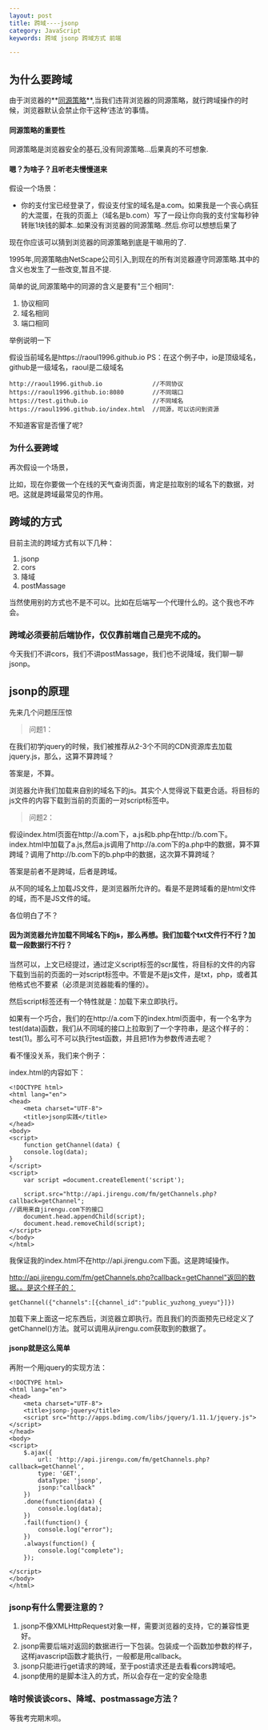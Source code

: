 ```yaml
---
layout: post
title: 跨域----jsonp
category: JavaScript
keywords: 跨域 jsonp 跨域方式 前端 

---
```


## 为什么要跨域

由于浏览器的**[同源策略](https://developer.mozilla.org/zh-CN/docs/Web/Security/Same-origin_policy)**,当我们违背浏览器的同源策略，就行跨域操作的时候，浏览器默认会禁止你干这种‘违法’的事情。

#### 同源策略的重要性

同源策略是浏览器安全的基石,没有同源策略...后果真的不可想象.

#### 嗯？为啥子？且听老夫慢慢道来

假设一个场景：

- 你的支付宝已经登录了，假设支付宝的域名是a.com。如果我是一个丧心病狂的大混蛋，在我的页面上（域名是b.com）写了一段让你向我的支付宝每秒钟转账1块钱的脚本..如果没有浏览器的同源策略..然后.你可以想想后果了

现在你应该可以猜到浏览器的同源策略到底是干嘛用的了.

1995年,同源策略由NetScape公司引入,到现在的所有浏览器遵守同源策略.其中的含义也发生了一些改变,暂且不提.

简单的说,同源策略中的同源的含义是要有"三个相同":

1. 协议相同
2. 域名相同
3. 端口相同

举例说明一下

假设当前域名是https://raoul1996.github.io
PS：在这个例子中，io是顶级域名，github是一级域名，raoul是二级域名

    http://raoul1996.github.io              //不同协议
    https://raoul1996.github.io:8080        //不同端口
    https://test.github.io                  //不同域名
    https://raoul1996.github.io/index.html  //同源，可以访问到资源

不知道客官是否懂了呢?

### 为什么要跨域
    
再次假设一个场景，

比如，现在你要做一个在线的天气查询页面，肯定是拉取别的域名下的数据，对吧。这就是跨域最常见的作用。

## 跨域的方式

目前主流的跨域方式有以下几种：

1. jsonp
2. cors
3. 降域
4. postMassage

当然使用别的方式也不是不可以。比如在后端写一个代理什么的。这个我也不咋会。

### 跨域必须要前后端协作，仅仅靠前端自己是完不成的。

今天我们不讲cors，我们不讲postMassage，我们也不说降域，我们聊一聊jsonp。

## jsonp的原理

先来几个问题压压惊

>问题1：

在我们初学jquery的时候，我们被推荐从2-3个不同的CDN资源库去加载jquery.js，那么，这算不算跨域？

答案是，不算。

浏览器允许我们加载来自别的域名下的js。其实个人觉得说下载更合适。将目标的js文件的内容下载到当前的页面的一对script标签中。

>问题2：

假设index.html页面在http://a.com下，a.js和b.php在http://b.com下。index.html中加载了a.js,然后a.js调用了http://a.com下的a.php中的数据，算不算跨域？调用了http://b.com下的b.php中的数据，这次算不算跨域？

答案是前者不是跨域，后者是跨域。

从不同的域名上加载JS文件，是浏览器所允许的。看是不是跨域看的是html文件的域，而不是JS文件的域。

各位明白了不？

#### 因为浏览器允许加载不同域名下的js，那么再想。我们加载个txt文件行不行？加载一段数据行不行？

当然可以，上文已经提过，通过定义script标签的scr属性，将目标的文件的内容下载到当前的页面的一对script标签中。不管是不是js文件，是txt，php，或者其他格式也不要紧（必须是浏览器能看的懂的）。

然后script标签还有一个特性就是：加载下来立即执行。

如果有一个巧合，我们的在http://a.com下的index.html页面中，有一个名字为test(data)函数，我们从不同域的接口上拉取到了一个字符串，是这个样子的：test(1)。那么可不可以执行test函数，并且把1作为参数传进去呢？

看不懂没关系，我们来个例子：

index.html的内容如下：

	<!DOCTYPE html>
	<html lang="en">
	<head>
    	<meta charset="UTF-8">
    	<title>jsonp实践</title>
	</head>
	<body>
	<script>
		function getChannel(data) {
    	console.log(data);
	}
	</script>
	<script>
    	var script =document.createElement('script');

    	script.src="http://api.jirengu.com/fm/getChannels.php?callback=getChannel";
	//调用来自jirengu.com下的接口
    	document.head.appendChild(script);
    	document.head.removeChild(script);
	</script>
	</body>
	</html>

我保证我的index.html不在http://api.jirengu.com下面。这是跨域操作。

http://api.jirengu.com/fm/getChannels.php?callback=getChannel"返回的数据。。是这个样子的：

	getChannel({"channels":[{channel_id":"public_yuzhong_yueyu"}]})

加载下来上面这一坨东西后，浏览器立即执行。而且我们的页面预先已经定义了getChannel()方法。就可以调用从jirengu.com获取到的数据了。

#### jsonp就是这么简单

再附一个用jquery的实现方法：

	<!DOCTYPE html>
	<html lang="en">
	<head>
    	<meta charset="UTF-8">
    	<title>jsonp-jquery</title>
    	<script src="http://apps.bdimg.com/libs/jquery/1.11.1/jquery.js"></script>
	</head>
	<body>
	<script>
    	$.ajax({
    		url: 'http://api.jirengu.com/fm/getChannels.php?callback=getChannel',
    		type: 'GET',
    		dataType: 'jsonp',
    		jsonp:"callback"
    	})
    	.done(function(data) {
    		console.log(data);
    	})
    	.fail(function() {
    		console.log("error");
    	})
    	.always(function() {
    		console.log("complete");
    	});
    
	</script>
	</body>
	</html>


### jsonp有什么需要注意的？

1. jsonp不像XMLHttpRequest对象一样，需要浏览器的支持，它的兼容性更好。
2. jsonp需要后端对返回的数据进行一下包装。包装成一个函数加参数的样子，这样javascript函数才能执行，一般都是用callback。
3. jsonp只能进行get请求的跨域，至于post请求还是去看看cors跨域吧。
4. jsonp使用的是脚本注入的方式，所以会存在一定的安全隐患

### 啥时候谈谈cors、降域、postmassage方法？

等我考完期末呗。












